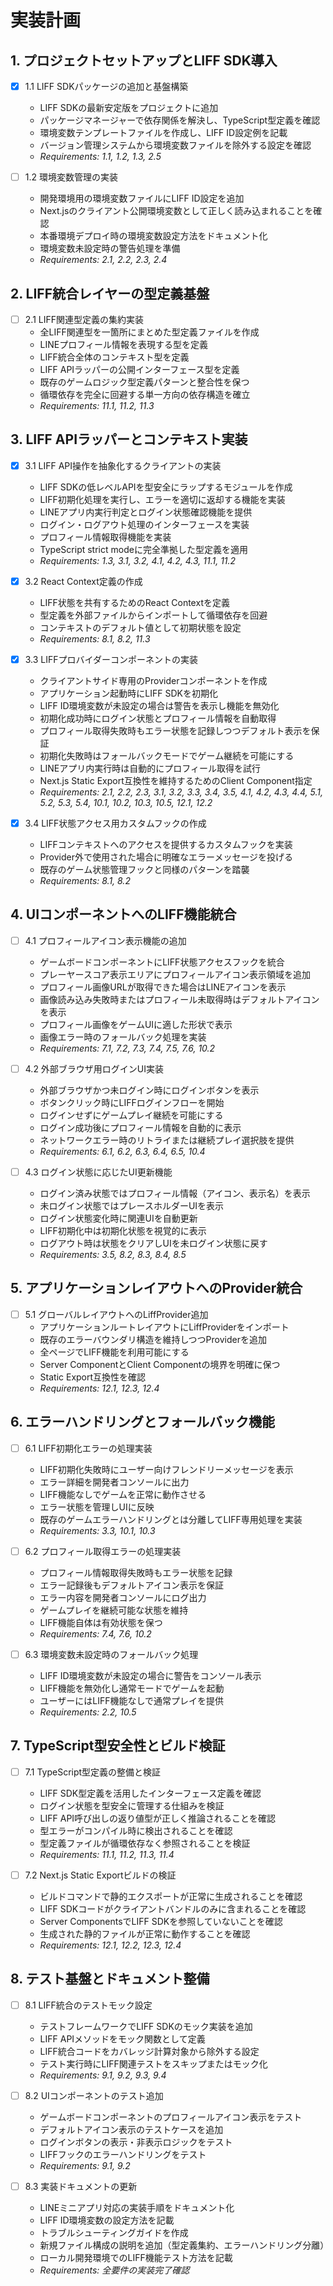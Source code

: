 # 実装計画

## 1. プロジェクトセットアップとLIFF SDK導入

- [x] 1.1 LIFF SDKパッケージの追加と基盤構築
  - LIFF SDKの最新安定版をプロジェクトに追加
  - パッケージマネージャーで依存関係を解決し、TypeScript型定義を確認
  - 環境変数テンプレートファイルを作成し、LIFF ID設定例を記載
  - バージョン管理システムから環境変数ファイルを除外する設定を確認
  - _Requirements: 1.1, 1.2, 1.3, 2.5_

- [ ] 1.2 環境変数管理の実装
  - 開発環境用の環境変数ファイルにLIFF ID設定を追加
  - Next.jsのクライアント公開環境変数として正しく読み込まれることを確認
  - 本番環境デプロイ時の環境変数設定方法をドキュメント化
  - 環境変数未設定時の警告処理を準備
  - _Requirements: 2.1, 2.2, 2.3, 2.4_

## 2. LIFF統合レイヤーの型定義基盤

- [ ] 2.1 LIFF関連型定義の集約実装
  - 全LIFF関連型を一箇所にまとめた型定義ファイルを作成
  - LINEプロフィール情報を表現する型を定義
  - LIFF統合全体のコンテキスト型を定義
  - LIFF APIラッパーの公開インターフェース型を定義
  - 既存のゲームロジック型定義パターンと整合性を保つ
  - 循環依存を完全に回避する単一方向の依存構造を確立
  - _Requirements: 11.1, 11.2, 11.3_

## 3. LIFF APIラッパーとコンテキスト実装

- [x] 3.1 LIFF API操作を抽象化するクライアントの実装
  - LIFF SDKの低レベルAPIを型安全にラップするモジュールを作成
  - LIFF初期化処理を実行し、エラーを適切に返却する機能を実装
  - LINEアプリ内実行判定とログイン状態確認機能を提供
  - ログイン・ログアウト処理のインターフェースを実装
  - プロフィール情報取得機能を実装
  - TypeScript strict modeに完全準拠した型定義を適用
  - _Requirements: 1.3, 3.1, 3.2, 4.1, 4.2, 4.3, 11.1, 11.2_

- [x] 3.2 React Context定義の作成
  - LIFF状態を共有するためのReact Contextを定義
  - 型定義を外部ファイルからインポートして循環依存を回避
  - コンテキストのデフォルト値として初期状態を設定
  - _Requirements: 8.1, 8.2, 11.3_

- [x] 3.3 LIFFプロバイダーコンポーネントの実装
  - クライアントサイド専用のProviderコンポーネントを作成
  - アプリケーション起動時にLIFF SDKを初期化
  - LIFF ID環境変数が未設定の場合は警告を表示し機能を無効化
  - 初期化成功時にログイン状態とプロフィール情報を自動取得
  - プロフィール取得失敗時もエラー状態を記録しつつデフォルト表示を保証
  - 初期化失敗時はフォールバックモードでゲーム継続を可能にする
  - LINEアプリ内実行時は自動的にプロフィール取得を試行
  - Next.js Static Export互換性を維持するためのClient Component指定
  - _Requirements: 2.1, 2.2, 2.3, 3.1, 3.2, 3.3, 3.4, 3.5, 4.1, 4.2, 4.3, 4.4, 5.1, 5.2, 5.3, 5.4, 10.1, 10.2, 10.3, 10.5, 12.1, 12.2_

- [x] 3.4 LIFF状態アクセス用カスタムフックの作成
  - LIFFコンテキストへのアクセスを提供するカスタムフックを実装
  - Provider外で使用された場合に明確なエラーメッセージを投げる
  - 既存のゲーム状態管理フックと同様のパターンを踏襲
  - _Requirements: 8.1, 8.2_

## 4. UIコンポーネントへのLIFF機能統合

- [ ] 4.1 プロフィールアイコン表示機能の追加
  - ゲームボードコンポーネントにLIFF状態アクセスフックを統合
  - プレーヤースコア表示エリアにプロフィールアイコン表示領域を追加
  - プロフィール画像URLが取得できた場合はLINEアイコンを表示
  - 画像読み込み失敗時またはプロフィール未取得時はデフォルトアイコンを表示
  - プロフィール画像をゲームUIに適した形状で表示
  - 画像エラー時のフォールバック処理を実装
  - _Requirements: 7.1, 7.2, 7.3, 7.4, 7.5, 7.6, 10.2_

- [ ] 4.2 外部ブラウザ用ログインUI実装
  - 外部ブラウザかつ未ログイン時にログインボタンを表示
  - ボタンクリック時にLIFFログインフローを開始
  - ログインせずにゲームプレイ継続を可能にする
  - ログイン成功後にプロフィール情報を自動的に表示
  - ネットワークエラー時のリトライまたは継続プレイ選択肢を提供
  - _Requirements: 6.1, 6.2, 6.3, 6.4, 6.5, 10.4_

- [ ] 4.3 ログイン状態に応じたUI更新機能
  - ログイン済み状態ではプロフィール情報（アイコン、表示名）を表示
  - 未ログイン状態ではプレースホルダーUIを表示
  - ログイン状態変化時に関連UIを自動更新
  - LIFF初期化中は初期化状態を視覚的に表示
  - ログアウト時は状態をクリアしUIを未ログイン状態に戻す
  - _Requirements: 3.5, 8.2, 8.3, 8.4, 8.5_

## 5. アプリケーションレイアウトへのProvider統合

- [ ] 5.1 グローバルレイアウトへのLiffProvider追加
  - アプリケーションルートレイアウトにLiffProviderをインポート
  - 既存のエラーバウンダリ構造を維持しつつProviderを追加
  - 全ページでLIFF機能を利用可能にする
  - Server ComponentとClient Componentの境界を明確に保つ
  - Static Export互換性を確認
  - _Requirements: 12.1, 12.3, 12.4_

## 6. エラーハンドリングとフォールバック機能

- [ ] 6.1 LIFF初期化エラーの処理実装
  - LIFF初期化失敗時にユーザー向けフレンドリーメッセージを表示
  - エラー詳細を開発者コンソールに出力
  - LIFF機能なしでゲームを正常に動作させる
  - エラー状態を管理しUIに反映
  - 既存のゲームエラーハンドリングとは分離してLIFF専用処理を実装
  - _Requirements: 3.3, 10.1, 10.3_

- [ ] 6.2 プロフィール取得エラーの処理実装
  - プロフィール情報取得失敗時もエラー状態を記録
  - エラー記録後もデフォルトアイコン表示を保証
  - エラー内容を開発者コンソールにログ出力
  - ゲームプレイを継続可能な状態を維持
  - LIFF機能自体は有効状態を保つ
  - _Requirements: 7.4, 7.6, 10.2_

- [ ] 6.3 環境変数未設定時のフォールバック処理
  - LIFF ID環境変数が未設定の場合に警告をコンソール表示
  - LIFF機能を無効化し通常モードでゲームを起動
  - ユーザーにはLIFF機能なしで通常プレイを提供
  - _Requirements: 2.2, 10.5_

## 7. TypeScript型安全性とビルド検証

- [ ] 7.1 TypeScript型定義の整備と検証
  - LIFF SDK型定義を活用したインターフェース定義を確認
  - ログイン状態を型安全に管理する仕組みを検証
  - LIFF API呼び出しの返り値型が正しく推論されることを確認
  - 型エラーがコンパイル時に検出されることを確認
  - 型定義ファイルが循環依存なく参照されることを検証
  - _Requirements: 11.1, 11.2, 11.3, 11.4_

- [ ] 7.2 Next.js Static Exportビルドの検証
  - ビルドコマンドで静的エクスポートが正常に生成されることを確認
  - LIFF SDKコードがクライアントバンドルのみに含まれることを確認
  - Server ComponentsでLIFF SDKを参照していないことを確認
  - 生成された静的ファイルが正常に動作することを確認
  - _Requirements: 12.1, 12.2, 12.3, 12.4_

## 8. テスト基盤とドキュメント整備

- [ ] 8.1 LIFF統合のテストモック設定
  - テストフレームワークでLIFF SDKのモック実装を追加
  - LIFF APIメソッドをモック関数として定義
  - LIFF統合コードをカバレッジ計算対象から除外する設定
  - テスト実行時にLIFF関連テストをスキップまたはモック化
  - _Requirements: 9.1, 9.2, 9.3, 9.4_

- [ ] 8.2 UIコンポーネントのテスト追加
  - ゲームボードコンポーネントのプロフィールアイコン表示をテスト
  - デフォルトアイコン表示のテストケースを追加
  - ログインボタンの表示・非表示ロジックをテスト
  - LIFFフックのエラーハンドリングをテスト
  - _Requirements: 9.1, 9.2_

- [ ] 8.3 実装ドキュメントの更新
  - LINEミニアプリ対応の実装手順をドキュメント化
  - LIFF ID環境変数の設定方法を記載
  - トラブルシューティングガイドを作成
  - 新規ファイル構成の説明を追加（型定義集約、エラーハンドリング分離）
  - ローカル開発環境でのLIFF機能テスト方法を記載
  - _Requirements: 全要件の実装完了確認_
